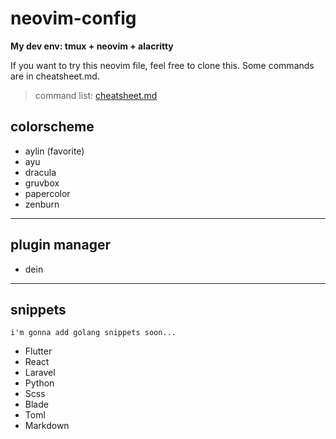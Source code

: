 # neovim-config

**My dev env: tmux + neovim + alacritty**

If you want to try this neovim file, feel free to clone this.
Some commands are in cheatsheet.md.
 
> command list: [cheatsheet.md](https://github.com/lil-shimon/neovim-config/blob/master/cheatsheet.md)


## colorscheme
- aylin (favorite)
- ayu
- dracula
- gruvbox
- papercolor
- zenburn

---

## plugin manager
- dein

---

## snippets
`i'm gonna add golang snippets soon...`
- Flutter
- React
- Laravel
- Python
- Scss
- Blade
- Toml
- Markdown

